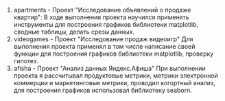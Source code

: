 1. apartments - Проект "Исследование объявлений о продаже квартир":
В ходе выполнения проекта научился применять инструменты для построения графиков библиотеки matplotlib, сводные таблицы, делать срезы данных.
2. videogames - Проект "Исследование продаж видеоигр"
Для выполнения проекта применял в том числе написание своей функции для построения графиков библиотеки matplotlib, проверку гипотез.
3. afisha - Проект "Анализ данных Яндекс.Афиша"
При выполнении проекта я рассчитывал продуктовые метрики, метрики электронной коммерции и маркетинговые метрики, проводил когортный анализ, для построения графиков использовал библиотеку seaborn.
